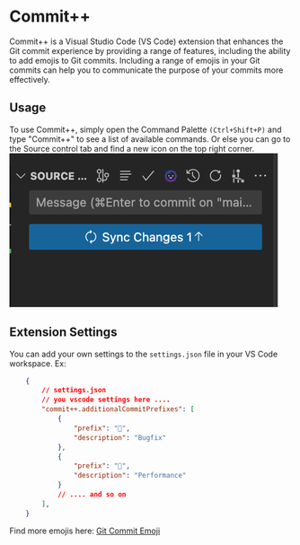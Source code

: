 # Commit++
Commit++ is a Visual Studio Code (VS Code) extension that enhances the Git commit experience by providing a range of features, including the ability to add emojis to Git commits. Including a range of emojis in your Git commits can help you to communicate the purpose of your commits more effectively.

## Usage
To use Commit++, simply open the Command Palette `(Ctrl+Shift+P)` and type "Commit++" to see a list of available commands. 
Or else you can go to the Source control tab and find a new icon on the top right corner.
![Icon on the top right corner](./images/demo.png)

## Extension Settings

You can add your own settings to the `settings.json` file in your VS Code workspace.
Ex:

```json
    {
        // settings.json
        // you vscode settings here .... 
        "commit++.additionalCommitPrefixes": [
            {
                "prefix": "🐛",
                "description": "Bugfix"
            },
            {
                "prefix": "🚀",
                "description": "Performance"
            }
            // .... and so on
        ], 
    }
```
Find more emojis here:
[Git Commit Emoji](https://gist.github.com/parmentf/035de27d6ed1dce0b36a)

